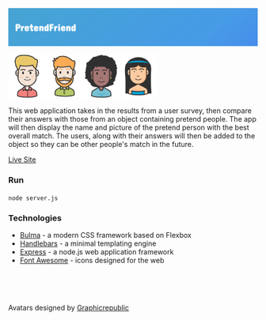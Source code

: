 <img src="README/logo.png" alt="PretendFriend logo" width="888">

<img src="README/people_7.png" alt="low" width="75"><img src="README/people_12.png" alt="low" width="75"><img src="README/people_22.png" alt="low" width="75"><img src="README/people_25.png" alt="low" width="75">

This web application takes in the results from a user survey, then compare their answers with those from an object containing pretend people. The app will then display the name and picture of the pretend person with the best overall match. The users, along with their answers will then be added to the object so they can be other people's match in the future.

[Live Site](https://pretend-friend.herokuapp.com/)

### Run
`node server.js`

### Technologies 

* <a href="https://bulma.io/">Bulma</a> - a modern CSS framework based on Flexbox <br>
* <a href="https://handlebarsjs.com/">Handlebars</a> - a minimal templating engine <br>
* <a href="https://expressjs.com/">Express</a> - a node.js web application framework <br>
* <a href="https://fontawesome.com/">Font Awesome</a> - icons designed for the web <br>

<br>
<br>
<br>

Avatars designed by <a href="https://www.freepik.com/graphicrepublic">Graphicrepublic</a>

